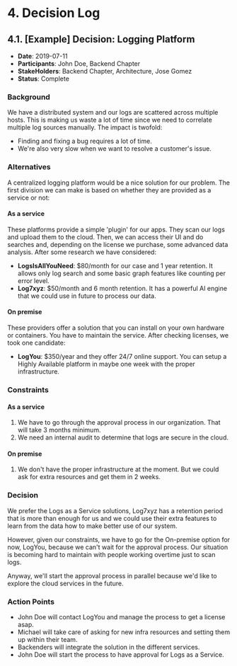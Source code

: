 # 4. Decision Log

## 4.1. [Example] Decision: Logging Platform

* **Date**: 2019-07-11
* **Participants**: John Doe, Backend Chapter
* **StakeHolders**: Backend Chapter, Architecture, Jose Gomez
* **Status**: Complete

### Background

We have a distributed system and our logs are scattered across multiple hosts. This is making us waste a lot of time since we need to correlate multiple log sources manually. The impact is twofold:

* Finding and fixing a bug requires a lot of time.
* We're also very slow when we want to resolve a customer's issue. 

### Alternatives

A centralized logging platform would be a nice solution for our problem. The first division we can make is based on whether they are provided as a service or not:

#### As a service

These platforms provide a simple 'plugin' for our apps. They scan our logs and upload them to the cloud. Then, we can access their UI and do searches and, depending on the license we purchase, some advanced data analysis. After some research we have considered:

* **LogsIsAllYouNeed**: $80/month for our case and 1 year retention. It allows only log search and some basic graph features like counting per error level.
* **Log7xyz**: $50/month and 6 month retention. It has a powerful AI engine that we could use in future to process our data.

#### On premise

These providers offer a solution that you can install on your own hardware or containers. You have to maintain the service. After checking licenses, we took one candidate:

* **LogYou**: $350/year and they offer 24/7 online support. You can setup a Highly Available platform in maybe one week with the proper infrastructure.  

### Constraints

#### As a service 

1. We have to go through the approval process in our organization. That will take 3 months minimum. 
2. We need an internal audit to determine that logs are secure in the cloud. 

#### On premise

1. We don't have the proper infrastructure at the moment. But we could ask for extra resources and get them in 2 weeks.

### Decision

We prefer the Logs as a Service solutions, Log7xyz has a retention period that is more than enough for us and we could use their extra features to learn from the data how to make better use of our system.

However, given our constraints, we have to go for the On-premise option for now, LogYou, because we can't wait for the approval process. Our situation is becoming hard to maintain with people working overtime just to scan logs.

Anyway, we'll start the approval process in parallel because we'd like to explore the cloud services in the future.

### Action Points

* John Doe will contact LogYou and manage the process to get a license asap.
* Michael will take care of asking for new infra resources and setting them up within their team.
* Backenders will integrate the solution in the different services.
* John Doe will start the process to have approval for Logs as a Service.
